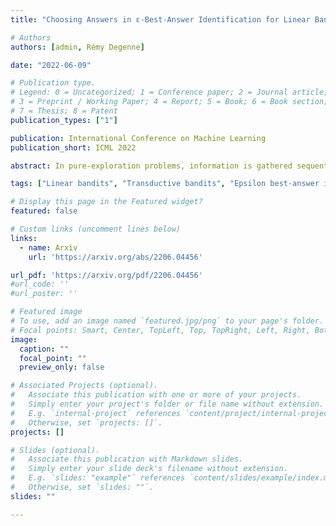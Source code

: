 ```yaml
---
title: "Choosing Answers in ε-Best-Answer Identification for Linear Bandits"

# Authors
authors: [admin, Rémy Degenne]

date: "2022-06-09"

# Publication type.
# Legend: 0 = Uncategorized; 1 = Conference paper; 2 = Journal article;
# 3 = Preprint / Working Paper; 4 = Report; 5 = Book; 6 = Book section;
# 7 = Thesis; 8 = Patent
publication_types: ["1"]

publication: International Conference on Machine Learning
publication_short: ICML 2022

abstract: In pure-exploration problems, information is gathered sequentially to answer a question on the stochastic environment. While best-arm identification for linear bandits has been extensively studied in recent years, few works have been dedicated to identifying one arm that is ε-close to the best one (and not exactly the best one). In this problem with several correct answers, an identification algorithm should focus on one candidate among those answers and verify that it is correct. We demonstrate that picking the answer with highest mean does not allow an algorithm to reach asymptotic optimality in terms of expected sample complexity. Instead, a *furthest answer* should be identified. Using that insight to choose the candidate answer carefully, we develop a simple procedure to adapt best-arm identification algorithms to tackle ε-best-answer identification in transductive linear stochastic bandits. Finally, we propose an asymptotically optimal algorithm for this setting, which is shown to achieve competitive empirical performance against existing modified best-arm identification algorithms.

tags: ["Linear bandits", "Transductive bandits", "Epsilon best-answer identification", "Gaussian", "Game algorithm", "Fixed confidence"]

# Display this page in the Featured widget?
featured: false

# Custom links (uncomment lines below)
links:
  - name: Arxiv
    url: 'https://arxiv.org/abs/2206.04456'

url_pdf: 'https://arxiv.org/pdf/2206.04456'
#url_code: ''
#url_poster: ''

# Featured image
# To use, add an image named `featured.jpg/png` to your page's folder. 
# Focal points: Smart, Center, TopLeft, Top, TopRight, Left, Right, BottomLeft, Bottom, BottomRight.
image:
  caption: ""
  focal_point: ""
  preview_only: false

# Associated Projects (optional).
#   Associate this publication with one or more of your projects.
#   Simply enter your project's folder or file name without extension.
#   E.g. `internal-project` references `content/project/internal-project/index.md`.
#   Otherwise, set `projects: []`.
projects: []

# Slides (optional).
#   Associate this publication with Markdown slides.
#   Simply enter your slide deck's filename without extension.
#   E.g. `slides: "example"` references `content/slides/example/index.md`.
#   Otherwise, set `slides: ""`.
slides: ""

---
```

